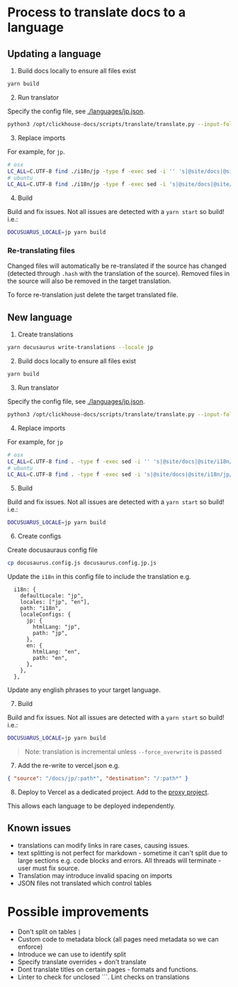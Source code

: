 # Process to translate docs to a language

## Updating a language

1. Build docs locally to ensure all files exist

```bash
yarn build
```

2. Run translator

Specify the config file, see [./languages/jp.json](./languages/jp.json).

```bash
python3 /opt/clickhouse-docs/scripts/translate/translate.py --input-folder /opt/clickhouse-docs/docs --output-folder /opt/clickhouse-docs/i18n/jp --config ./languages/jp.json
```

3. Replace imports

For example, for `jp`.

```bash
# osx
LC_ALL=C.UTF-8 find ./i18n/jp -type f -exec sed -i '' 's|@site/docs|@site/i18n/jp/docusaurus-plugin-content-docs/current|g' {} +
# ubuntu
LC_ALL=C.UTF-8 find ./i18n/jp -type f -exec sed -i 's|@site/docs|@site/i18n/jp/docusaurus-plugin-content-docs/current|g' {} +
```

4. Build

Build and fix issues. Not all issues are detected with a `yarn start` so build! i.e.:

```bash
DOCUSUARUS_LOCALE=jp yarn build
```

### Re-translating files

Changed files will automatically be re-translated if the source has changed (detected through `.hash` with the translation of the source). Removed files in the source will also be removed in the target translation.

To force re-translation just delete the target translated file.


## New language

1. Create translations

```bash
yarn docusaurus write-translations --locale jp
```

2. Build docs locally to ensure all files exist

```bash
yarn build
```

3. Run translator

Specify the config file, see [./languages/jp.json](./languages/jp.json).

```bash
python3 /opt/clickhouse-docs/scripts/translate/translate.py --input-folder /opt/clickhouse-docs/docs --output-folder /opt/clickhouse-docs/i18n/jp --config ./languages/jp.json
```

4. Replace imports

For example, for `jp`

```bash
# osx
LC_ALL=C.UTF-8 find . -type f -exec sed -i '' 's|@site/docs|@site/i18n/jp/docusaurus-plugin-content-docs/current|g' {} +
# ubuntu
LC_ALL=C.UTF-8 find . -type f -exec sed -i 's|@site/docs|@site/i18n/jp/docusaurus-plugin-content-docs/current|g' {} +
```

5. Build

Build and fix issues. Not all issues are detected with a `yarn start` so build! i.e.:

```bash
DOCUSUARUS_LOCALE=jp yarn build
```

6. Create configs

Create docusauraus config file

```bash
cp docusaurus.config.js docusaurus.config.jp.js
```

Update the `i18n` in this config file to include the translation e.g.

```
  i18n: {
    defaultLocale: "jp",
    locales: ["jp", "en"],
    path: "i18n",
    localeConfigs: {
      jp: {
        htmlLang: "jp",
        path: "jp",
      },
      en: {
        htmlLang: "en",
        path: "en",
      },
    },
  },
```

Update any english phrases to your target language.

7. Build

Build and fix issues. Not all issues are detected with a `yarn start` so build! i.e.:

```bash
DOCUSUARUS_LOCALE=jp yarn build
```

> Note: translation is incremental unless `--force_overwrite` is passed

7. Add the re-write to vercel.json e.g.

```json
{ "source": "/docs/jp/:path*", "destination": "/:path*" }
```

8. Deploy to Vercel as a dedicated project. Add to the [proxy project](https://github.com/ClickHouse/clickhouse-docs-proxy/).

This allows each language to be deployed independently.

## Known issues

- translations can modify links in rare cases, causing issues.
- text splitting is not perfect for markdown - sometime it can't split due to large sections e.g. code blocks and errors. All threads will terminate - user must fix source.
- Translation may introduce invalid spacing on imports
- JSON files not translated which control tables

# Possible improvements

- Don't split on tables `|`
- Custom code to metadata block (all pages need metadata so we can enforce)
- Introduce <!-- translate split--> we can use to identify split
- Specify translate overrides + don't translate
- Dont translate titles on certain pages - formats and functions.
- Linter to check for unclosed ```. Lint checks on translations
